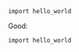 ```{.python .style-good}
import hello_world
```

<p class="style-good">Good:</p>

```{.python .style-good}
import hello_world
```
